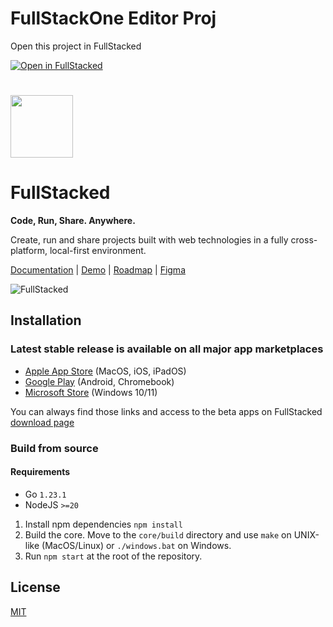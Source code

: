 # FullStackOne Editor Proj

Open this project in FullStacked

[![Open in FullStacked](https://share.fullstacked.org/open-in-fullstacked.svg)](https://share.fullstacked.org?git=https://github.com/mechogan/FullStackOne.git)

####

#

<img height=100 width=100 src="https://fullstacked.org/images/app-icon-dev.png" />

# FullStacked

**Code, Run, Share. Anywhere.**

Create, run and share projects built with web technologies in a fully cross-platform, local-first environment.

[Documentation](https://docs.fullstacked.org) | [Demo](https://demo.fullstacked.org) | [Roadmap](https://fullstacked.notion.site/FullStacked-Editor-Roadmap-ebfcb685b77446c7a7898c05b219215e) | [Figma](https://www.figma.com/design/xb3JBRCvEWpbwGda03T5QQ/Mockups)

![FullStacked](https://img.fullstacked.org/fullstacked.png)

## Installation

### Latest stable release is available on all major app marketplaces

- [Apple App Store](https://apps.apple.com/ca/app/fullstacked/id6477835950) (MacOS, iOS, iPadOS)
- [Google Play](https://play.google.com/store/apps/details?id=org.fullstacked.editor) (Android, Chromebook)
- [Microsoft Store](https://apps.microsoft.com/detail/9p987qm508vc?hl=en-us) (Windows 10/11)

You can always find those links and access to the beta apps on FullStacked [download page](https://fullstacked.org/download)

### Build from source

#### Requirements

- Go `1.23.1`
- NodeJS `>=20`

1. Install npm dependencies `npm install`
2. Build the core. Move to the `core/build` directory and use `make` on UNIX-like (MacOS/Linux) or `./windows.bat` on Windows.
3. Run `npm start` at the root of the repository.

## License

[MIT](https://github.com/fullstackedorg/fullstacked/blob/main/LICENSE)
